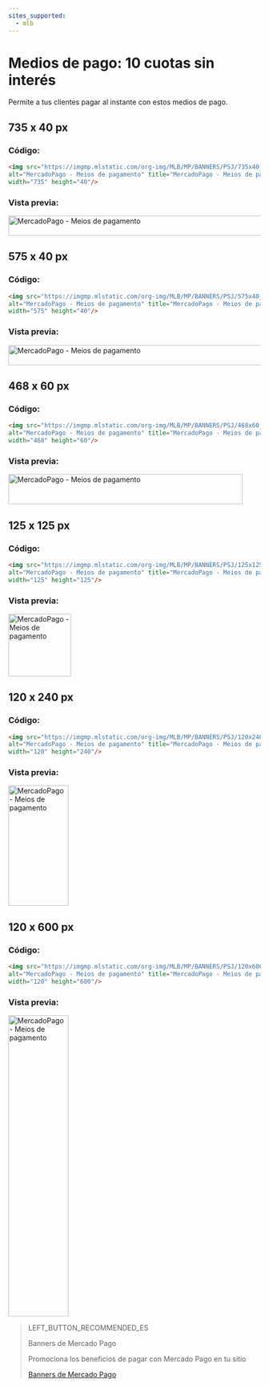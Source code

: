 ```yaml
---
sites_supported:
  - mlb
---
```


# Medios de pago: 10 cuotas sin interés

Permite a tus clientes pagar al instante con estos medios de pago.

## 735 x 40 px

### Código:

```html
<img src="https://imgmp.mlstatic.com/org-img/MLB/MP/BANNERS/PSJ/735x40_banner_psj_10x.jpg" 
alt="MercadoPago - Meios de pagamento" title="MercadoPago - Meios de pagamento" 
width="735" height="40"/>
```

### Vista previa:

<img src="https://imgmp.mlstatic.com/org-img/MLB/MP/BANNERS/PSJ/735x40_banner_psj_10x.jpg" alt="MercadoPago - Meios de pagamento" width="735" height="40"/>


## 575 x 40 px

### Código:

```html
<img src="https://imgmp.mlstatic.com/org-img/MLB/MP/BANNERS/PSJ/575x40_banner_psj_10x.jpg" 
alt="MercadoPago - Meios de pagamento" title="MercadoPago - Meios de pagamento" 
width="575" height="40"/>
```

### Vista previa:

<img src="https://imgmp.mlstatic.com/org-img/MLB/MP/BANNERS/PSJ/575x40_banner_psj_10x.jpg" alt="MercadoPago - Meios de pagamento" width="575" height="40"/>


## 468 x 60 px

### Código:

```html
<img src="https://imgmp.mlstatic.com/org-img/MLB/MP/BANNERS/PSJ/468x60_banner_psj_10x.jpg" 
alt="MercadoPago - Meios de pagamento" title="MercadoPago - Meios de pagamento" 
width="468" height="60"/>
```

### Vista previa:

<img src="https://imgmp.mlstatic.com/org-img/MLB/MP/BANNERS/PSJ/468x60_banner_psj_10x.jpg" alt="MercadoPago - Meios de pagamento" width="468" height="60"/>


## 125 x 125 px

### Código:

```html
<img src="https://imgmp.mlstatic.com/org-img/MLB/MP/BANNERS/PSJ/125x125_banner_psj_10x.jpg" 
alt="MercadoPago - Meios de pagamento" title="MercadoPago - Meios de pagamento" 
width="125" height="125"/>
```

### Vista previa:

<img src="https://imgmp.mlstatic.com/org-img/MLB/MP/BANNERS/PSJ/125x125_banner_psj_10x.jpg" alt="MercadoPago - Meios de pagamento" width="125" height="125"/>


## 120 x 240 px

### Código:

```html
<img src="https://imgmp.mlstatic.com/org-img/MLB/MP/BANNERS/PSJ/120x240_banner_psj_10x.jpg" 
alt="MercadoPago - Meios de pagamento" title="MercadoPago - Meios de pagamento" 
width="120" height="240"/>
```

### Vista previa:

<img src="https://imgmp.mlstatic.com/org-img/MLB/MP/BANNERS/PSJ/120x240_banner_psj_10x.jpg" alt="MercadoPago - Meios de pagamento" width="120" height="240"/>


## 120 x 600 px

### Código:

```html
<img src="https://imgmp.mlstatic.com/org-img/MLB/MP/BANNERS/PSJ/120x600_banner_psj_10x.jpg" 
alt="MercadoPago - Meios de pagamento" title="MercadoPago - Meios de pagamento" 
width="120" height="600"/>
```

### Vista previa:

<img src="https://imgmp.mlstatic.com/org-img/MLB/MP/BANNERS/PSJ/120x600_banner_psj_10x.jpg" alt="MercadoPago - Meios de pagamento" width="120" height="600"/>

> LEFT_BUTTON_RECOMMENDED_ES
>
> Banners de Mercado Pago
>
> Promociona los beneficios de pagar con Mercado Pago en tu sitio
>
> [Banners de Mercado Pago](http://www.mercadopago.com.ar/developers/es/guides/guides/banners/introduction/)